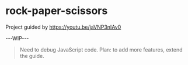 # rock-paper-scissors
Project guided by https://youtu.be/jaVNP3nIAv0

---WIP---
> Need to debug JavaScript code.
> Plan: to add more features, extend the guide.
